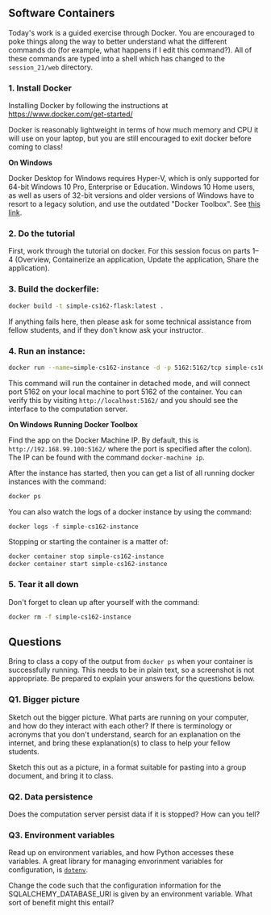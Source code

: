 ## Software Containers

Today's work is a guided exercise through Docker. You are encouraged to poke
things along the way to better understand what the different commands do (for example,
what happens if I edit this command?). All of these commands are typed into a
shell which has changed to the `session_21/web` directory.

### 1. Install Docker

Installing Docker by following the instructions at https://www.docker.com/get-started/

Docker is reasonably lightweight in terms of how much memory and CPU it will use
on your laptop, but you are still encouraged to exit docker before coming to
class!

**On Windows**

Docker Desktop for Windows requires Hyper-V, which is only supported for 64-bit Windows 10 Pro, Enterprise or Education. Windows 10 Home users, as well as users of 32-bit versions and older versions of Windows have to resort to a legacy solution, and use the outdated "Docker Toolbox". See [this link](https://docs.docker.com/desktop/).

### 2. Do the tutorial

First, work through the tutorial on docker. For this session focus on
parts 1–4 (Overview, Containerize an application, Update the application, Share the application).

### 3. Build the dockerfile:

```bash
docker build -t simple-cs162-flask:latest .
```

If anything fails here, then please ask for some technical assistance from
fellow students, and if they don't know ask your instructor.

### 4. Run an instance:

```bash
docker run --name=simple-cs162-instance -d -p 5162:5162/tcp simple-cs162-flask
```

This command will run the container in detached mode, and will connect port 5162
on your local machine to port 5162 of the container. You can verify this by
visiting `http://localhost:5162/` and you should see the interface to the
computation server.

**On Windows Running Docker Toolbox**

Find the app on the Docker Machine IP. By default, this is `http://192.168.99.100:5162/` where the port is specified after the colon). The IP can be found with the command `docker-machine ip`.

After the instance has started, then you can get a list of all running docker
instances with the command:

```bash
docker ps
```

You can also watch the logs of a docker instance by using the command:

```bask
docker logs -f simple-cs162-instance
```

Stopping or starting the container is a matter of:

```bash
docker container stop simple-cs162-instance
docker container start simple-cs162-instance
```

### 5. Tear it all down

Don't forget to clean up after yourself with the command:

```bash
docker rm -f simple-cs162-instance
```

## Questions

Bring to class a copy of the output from `docker ps` when your container is
successfully running. This needs to be in plain text, so a screenshot is
not appropriate. Be prepared to explain your answers for the questions below.

### Q1. Bigger picture

Sketch out the bigger picture. What parts are running on your computer, and
how do they interact with each other? If there is terminology or acronyms that
you don't understand, search for an explanation on the internet, and bring these
explanation(s) to class to help your fellow students.

Sketch this out as a picture, in a format suitable for pasting into a group
document, and bring it to class.

### Q2. Data persistence

Does the computation server persist data if it is stopped? How can you tell?

### Q3. Environment variables

Read up on environment variables, and how Python accesses these variables. A great library for managing envorinment variables for configuration, is [`dotenv`](https://github.com/theskumar/python-dotenv).

Change the code such that the configuration information for the
SQLALCHEMY_DATABASE_URI is given by an environment variable. What sort of
benefit might this entail?
